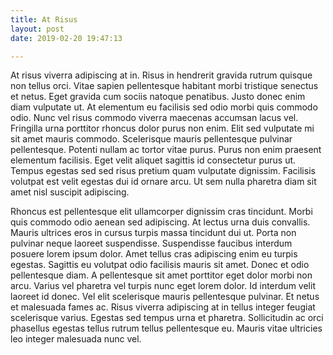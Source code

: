 ```yaml
---
title: At Risus
layout: post
date: 2019-02-20 19:47:13

---
```



At risus viverra adipiscing at in. Risus in hendrerit gravida rutrum quisque non tellus orci. Vitae sapien pellentesque habitant morbi tristique senectus et netus. Eget gravida cum sociis natoque penatibus. Justo donec enim diam vulputate ut. At elementum eu facilisis sed odio morbi quis commodo odio. Nunc vel risus commodo viverra maecenas accumsan lacus vel. Fringilla urna porttitor rhoncus dolor purus non enim. Elit sed vulputate mi sit amet mauris commodo. Scelerisque mauris pellentesque pulvinar pellentesque. Potenti nullam ac tortor vitae purus. Purus non enim praesent elementum facilisis. Eget velit aliquet sagittis id consectetur purus ut. Tempus egestas sed sed risus pretium quam vulputate dignissim. Facilisis volutpat est velit egestas dui id ornare arcu. Ut sem nulla pharetra diam sit amet nisl suscipit adipiscing.



Rhoncus est pellentesque elit ullamcorper dignissim cras tincidunt. Morbi quis commodo odio aenean sed adipiscing. At lectus urna duis convallis. Mauris ultrices eros in cursus turpis massa tincidunt dui ut. Porta non pulvinar neque laoreet suspendisse. Suspendisse faucibus interdum posuere lorem ipsum dolor. Amet tellus cras adipiscing enim eu turpis egestas. Sagittis eu volutpat odio facilisis mauris sit amet. Donec et odio pellentesque diam. A pellentesque sit amet porttitor eget dolor morbi non arcu. Varius vel pharetra vel turpis nunc eget lorem dolor. Id interdum velit laoreet id donec. Vel elit scelerisque mauris pellentesque pulvinar. Et netus et malesuada fames ac. Risus viverra adipiscing at in tellus integer feugiat scelerisque varius. Egestas sed tempus urna et pharetra. Sollicitudin ac orci phasellus egestas tellus rutrum tellus pellentesque eu. Mauris vitae ultricies leo integer malesuada nunc vel.
